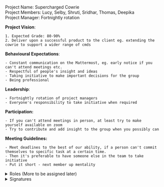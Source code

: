 Project Name: Supercharged Cowrie <br>
Project Members: Lucy, Selby, Shruti, Sridhar, Thomas, Deepika <br>
Project Manager: Fortnightly rotation

**Project Vision**:

    1. Expected Grade: 80-90%
    2. Deliver upon a successful product to the client eg. extending the cowrie to support a wider range of cmds


**Behavioural Expectations**:

    - Constant communication on the Mattermost, eg. early notice if you can't attend meetings etc.
    - Respectful of people's insight and ideas
    - Taking initiative to make important decisions for the group
    - Being professional

**Leadership**:

    - Fortnightly rotation of project managers
    - Everyone's responsibility to take initiative when required
    
**Participation:**

    - If you can't attend meetings in person, at least try to make yourself available on zoom
    - Try to contribute and add insight to the group when you possibly can

**Meeting Guidelines:**

    - Meet deadlines to the best of our ability, if a person can't commit themselves to specific task at a certain time. 
    - Then it's preferable to have someone else in the team to take initiative
    - Put it short - next member up mentality

<details><summary>Roles (More to be assigned later)</summary>

**Project Manager:** Any team member <br>
**Minute taker for meetings with client and tutor**: Any team member <br>
**Point of contact for client and lecturer**: Sridhar


</details>

<details><summary>Signatures</summary>

| Name | Signature |
| ------ | ------ |
| Sridhar | Sridhar |
| Lucy | cell |
| Selby | cell |
| Shruti | cell |
| Thomas | Thomas |
| Deepika | cell |

</details>


